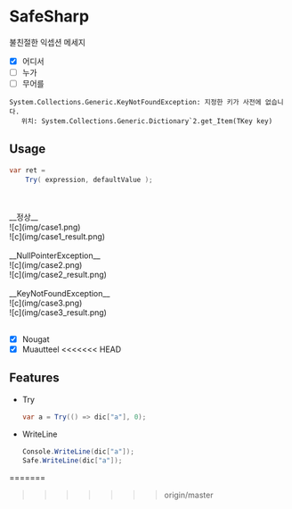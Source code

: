 SafeSharp
====

불친절한 익셉션 메세지<br>
* [x] 어디서
* [ ] 누가
* [ ] 무어를

```
System.Collections.Generic.KeyNotFoundException: 지정한 키가 사전에 없습니다.
   위치: System.Collections.Generic.Dictionary`2.get_Item(TKey key)
```

Usage
----
```cs
var ret =
    Try( expression, defaultValue );
```
<br>
<br>
__정상__<br>
![c](img/case1.png)<br>
![c](img/case1_result.png)<br>
<br>
__NullPointerException__<br>
![c](img/case2.png)<br>
![c](img/case2_result.png)<br>
<br>
__KeyNotFoundException__<br>
![c](img/case3.png)<br>
![c](img/case3_result.png)<br>
<br>

* [x] Nougat
* [x] Muautteel 
<<<<<<< HEAD

Features
----

* Try

    ```cs
    var a = Try(() => dic["a"], 0);
    ```
    
* WriteLine

    ```cs
    Console.WriteLine(dic["a"]);
    Safe.WriteLine(dic["a"]);
    ```
=======
>>>>>>> origin/master
